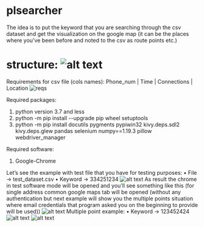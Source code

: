 # plsearcher
The idea is to put the keyword that you are searching through the csv dataset and get the visualization on the google map (it can be the places where you've been before and noted to the csv as route points etc.)

# structure: ![alt text](http://url/to/img.png)
Requirements for csv file (cols names):
  Phone_num | Time | Connections | Location
  ![reqs](https://bit.ly/3aDJmCl)
  
Required packages:
  1) python version 3.7 and less
  2) python -m pip install --upgrade pip wheel setuptools
  3) python -m pip install docutils pygments pypiwin32 kivy.deps.sdl2 kivy.deps.glew pandas selenium numpy==1.19.3 pillow webdriver_manager

Required software:
  1) Google-Chrome
  
  
 Let’s see the example with test file that you have for testing purposes:
    •	File -> test_dataset.csv
    •	Keyword -> 334251234
  ![alt text](https://bit.ly/3nJPyMN)
  As result the chrome in test software mode will be opened and you’ll see something like this (for single address common google maps tab will be opened (without any       authentication but next example will show you the multiple points situation where email credentials that program asked you on the beginning to provide will be used))
  ![alt text](https://bit.ly/34ItQBq)
  Multiple point example:
    • Keyword -> 123452424
  ![alt text](https://bit.ly/2WK3KcP)
  ![alt text](https://bit.ly/3mSJm3D)
